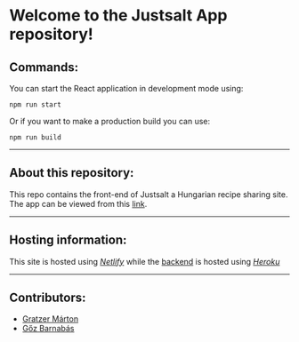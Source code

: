 # Welcome to the Justsalt App repository!

## Commands:
You can start the React application in development mode using:
~~~
npm run start
~~~

Or if you want to make a production build you can use:
~~~
npm run build
~~~

---

## About this repository:
This repo contains the front-end of Justsalt a Hungarian recipe sharing site.
The app can be viewed from this [link](https://justsalt.netlify.app).

---

## Hosting information:
This site is hosted using [*Netlify*](https://netlify.com) while the [backend](https://github.com/barnabasgoz/justsalt_server) is hosted using [*Heroku*](https://heroku.com)

---

## Contributors:
- [Gratzer Márton](https://github.com/GratzerMarton)
- [Gőz Barnabás](https://github.com/barnabasgoz)